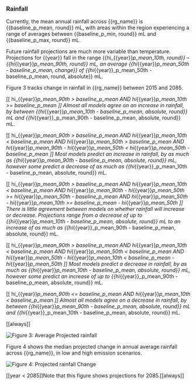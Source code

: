 
### Rainfall

Currently, the mean annual rainfall across {{rg_name}} is {{baseline_p_mean, round}} mL, with areas within the region experiencing a range of averages between {{baseline_p_min, round}} mL and {{baseline_p_max, round}} mL.

Future rainfall projections are much more variable than temperature.  Projections for {{year}} fall in the range {{hi_{{year}}_p_mean_10th, round}} &ndash; {{hi_{{year}}_p_mean_90th, round}} mL, an average {{hi_{{year}}_p_mean_50th - baseline_p_mean, change}} of {{hi_{{year}}_p_mean_50th - baseline_p_mean, round, absolute}} mL.

Figure 3 tracks change in rainfall in {{rg_name}} between 2015 and 2085.

[[  hi_{{year}}_p_mean_90th > baseline_p_mean
AND hi_{{year}}_p_mean_10th >= baseline_p_mean ]]
Almost all models agree on an increase in rainfall, by between {{hi_{{year}}_p_mean_10th - baseline_p_mean, absolute, round}} mL and {{hi_{{year}}_p_mean_90th - baseline_p_mean, absolute, round}} mL.

[[  hi_{{year}}_p_mean_90th > baseline_p_mean
AND hi_{{year}}_p_mean_10th < baseline_p_mean
AND hi_{{year}}_p_mean_50th > baseline_p_mean
AND hi_{{year}}_p_mean_90th - hi_{{year}}_p_mean_50th < hi_{{year}}_p_mean_50th - baseline_p_mean
]]
Most models predict an increase in rainfall, by as much as {{hi_{{year}}_p_mean_90th - baseline_p_mean, absolute, round}} mL, however some predict a decrease of as much as {{hi_{{year}}_p_mean_10th - baseline_p_mean, absolute, round}} mL.

[[  hi_{{year}}_p_mean_90th > baseline_p_mean
AND hi_{{year}}_p_mean_10th < baseline_p_mean
AND hi_{{year}}_p_mean_90th - hi_{{year}}_p_mean_50th >= hi_{{year}}_p_mean_50th - baseline_p_mean
AND hi_{{year}}_p_mean_50th - hi_{{year}}_p_mean_10th >= baseline_p_mean - hi_{{year}}_p_mean_50th
]]
There is little agreement between models on whether rainfall will increase or decrease. Projections range from a decrease of up to {{hi_{{year}}_p_mean_10th - baseline_p_mean, absolute, round}} mL to an increase of as much as {{hi_{{year}}_p_mean_90th - baseline_p_mean, absolute, round}} mL.

[[  hi_{{year}}_p_mean_90th > baseline_p_mean
AND hi_{{year}}_p_mean_10th < baseline_p_mean
AND hi_{{year}}_p_mean_50th < baseline_p_mean
AND hi_{{year}}_p_mean_50th - hi_{{year}}_p_mean_10th < baseline_p_mean - hi_{{year}}_p_mean_50th
]]
Most models predict a decrease in rainfall, by as much as {{hi_{{year}}_p_mean_10th - baseline_p_mean, absolute, round}} mL, however some predict an increase of up to {{hi_{{year}}_p_mean_90th - baseline_p_mean, absolute, round}} mL.

[[  hi_{{year}}_p_mean_90th <= baseline_p_mean
AND hi_{{year}}_p_mean_10th < baseline_p_mean ]]
Almost all models agree on a decrease in rainfall, by between {{hi_{{year}}_p_mean_90th - baseline_p_mean, absolute, round}} mL and {{hi_{{year}}_p_mean_10th - baseline_p_mean, absolute, round}} mL.

[[always]]

![Figure 3: Average Projected rainfall]({{region_data_path}}/absolute_climate_rainfall.png)

Figure 4 shows the median projected change in annual average rainfall across {{rg_name}}, in low and high emission scenarios.

![Figure 4: Projected rainfall Change]({{region_data_path}}/delta_rainfall.png)

[[year < 2085]]Note that this figure shows projections for 2085.[[always]]


